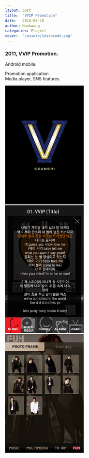 ```yaml
---
layout: post
title:  "VVIP Promotion"
date:   2018-08-19
author: Haekwang
categories: Project
cover:  "/assets/instacode.png"
---
```

  
### 2011, VVIP Promotion.    
Android mobile.  
     
Promotion application.   
Media player, SNS features.    
  
     
<img src="/assets/res/20180819/v_1.png" alt="image1" width="260px"/>    
<img src="/assets/res/20180819/v_4.png" alt="image2" width="260px"/>    
<img src="/assets/res/20180819/v_3.png" alt="image3" width="260px"/>    
    
